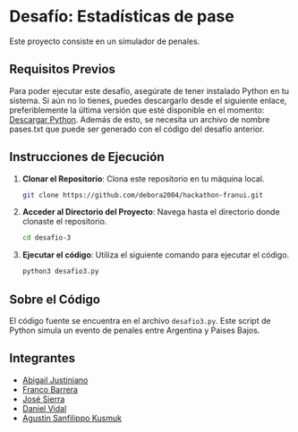 # Desafío: Estadísticas de pase

Este proyecto consiste en un simulador de penales.

## Requisitos Previos

Para poder ejecutar este desafío, asegúrate de tener instalado Python en tu sistema. Si aún no lo tienes, puedes
descargarlo desde el siguiente enlace, preferiblemente la última versión que esté disponible en el
momento: [Descargar Python](https://www.python.org/downloads/). Además de esto, se necesita un archivo de nombre
pases.txt que puede ser generado con el código del desafío anterior.

## Instrucciones de Ejecución

1. **Clonar el Repositorio**: Clona este repositorio en tu máquina local.

    ```bash
    git clone https://github.com/debora2004/hackathon-franui.git
    ```

2. **Acceder al Directorio del Proyecto**: Navega hasta el directorio donde clonaste el repositorio.

    ```bash
    cd desafio-3
    ```

3. **Ejecutar el código**: Utiliza el siguiente comando para ejecutar el código.

    ```bash
    python3 desafio3.py
    ```

## Sobre el Código

El código fuente se encuentra en el archivo `desafio3.py`. Este script de Python simula un evento de penales entre
Argentina y Paises Bajos.

## Integrantes

- [Abigail Justiniano](mailto:ajustiniano@uade.edu.ar)
- [Franco Barrera](mailto:fbarrera@uade.edu.ar)
- [José Sierra](mailto:jsierra@uade.edu.ar)
- [Daniel Vidal](mailto:dvidalasto@uade.edu.ar)
- [Agustin Sanfilippo Kusmuk](mailto:asanfilippo@uade.edu.ar)